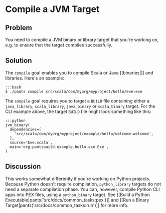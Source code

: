# Compile a JVM Target

## Problem

You need to compile a JVM binary or library target that you're working on, e.g. to ensure that the target compiles successfully.

## Solution

The `compile` goal enables you to compile Scala or Java [[binaries|]] and libraries. Here's an example:

    :::bash
    $ ./pants compile src/scala/com/myorg/myproject/hello/exe:exe


The `compile` goal requires you to target a `BUILD` file containing either a `java_library`, `scala_library`, `java_binary` or `scala_binary` target. For the CLI example above, the target `BUILD` file might look something like this:

    :::python
    jvm_binary(
      dependencies=[
        'src/scala/com/myorg/myproject/example/hello/welcome:welcome',
      ],
      source='Exe.scala',
      main='org.pantsbuild.example.hello.exe.Exe',
    )


## Discussion

This works somewhat differently if you're working on Python projects. Because Python doesn't require compilation, `python_library` targets do not need a separate compilation phase. You can, however, compile Python CLI apps into PEX files, using a `python_binary` target. See [[Build a Python Executable|pants('src/docs/common_tasks:pex')]] and [[Run a Binary Target|pants('src/docs/common_tasks:run')]] for more info.
